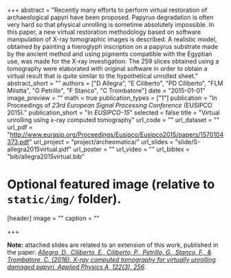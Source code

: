 +++
abstract = "Recently many efforts to perform virtual restoration of archaeological papyri have been proposed. Papyrus degradation is often very hard so that physical unrolling is sometime absolutely impossible. In this paper, a new virtual restoration methodology based on software manipulation of X-ray tomographic images is described. A realistic model, obtained by painting a hieroglyph inscription on a papyrus substrate made by the ancient method and using pigments compatible with the Egyptian use, was made for the X-ray investigation. The 259 slices obtained using a tomography were elaborated with original software in order to obtain a virtual result that is quite similar to the hypothetical unrolled sheet."
abstract_short = ""
authors = ["D Allegra", "E Ciliberto", "PD Ciliberto", "FLM Milotta", "G Petrillo", "F Stanco", "C Trombatore"]
date = "2015-01-01"
image_preview = ""
math = true
publication_types = ["1"]
publication = "In Proceedings of *23rd European Signal Processing Conference* (EUSIPCO 2015)."
publication_short = "In *EUSIPCO-15*"
selected = false
title = "Virtual unrolling using x-ray computed tomography"
url_code = ""
url_dataset = ""
url_pdf = "http://www.eurasip.org/Proceedings/Eusipco/Eusipco2015/papers/1570104373.pdf"
url_project = "project/archeomatica/"
url_slides = "slide/S-allegra2015virtual.pdf"
url_poster = ""
url_video = ""
url_bibtex = "bib/allegra2015virtual.bib"

# Optional featured image (relative to `static/img/` folder).
[header]
image = ""
caption = ""

+++

**Note:** attached slides are related to an extension of this work, published in the paper: [*Allegra, D., Ciliberto, E., Ciliberto, P., Petrillo, G., Stanco, F., & Trombatore, C. (2016). X-ray computed tomography for virtually unrolling damaged papyri. Applied Physics A, 122(3), 256*](https://www.researchgate.net/publication/297592180_X-ray_computed_tomography_for_virtually_unrolling_damaged_papyri).